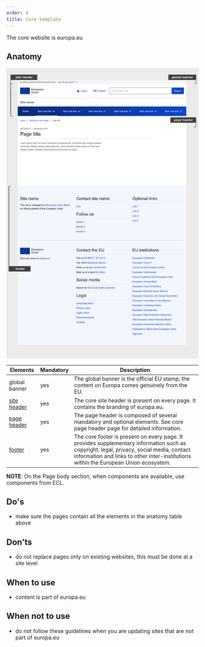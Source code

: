 ```yaml
---
order: 4
title: Core template
---
```

The core website is europa.eu

## Anatomy

>

![](/cms-images/eu_core_1140.png)

| Elements                                            | Mandatory | Description                                                                                                                                                                                                                     |
| --------------------------------------------------- | --------- | ------------------------------------------------------------------------------------------------------------------------------------------------------------------------------------------------------------------------------- |
| global banner                                       | yes       | The global banner is the official EU stamp; the content on Europa comes genuinely from the EU.                                                                                                                                  |
| [site header](/eu/core-template/site-header/usage/) | yes       | The core site header is present on every page. It contains the branding of europa.eu.                                                                                                                                           |
| [page header](/eu/core-template/page-header/usage/) | yes       | The page header is composed of several mandatory and optional elements. See core page header page for detailed information.                                                                                                     |
| [footer](/eu/core-template/footer/usage/)           | yes       | The core footer is present on every page. It provides supplementary information such as copyright, legal, privacy, social media, contact information and links to other inter-institutions within the European Union ecosystem. |

**NOTE**: On the Page body section, when components are available, use components from ECL.

## Do's

- make sure the pages contain all the elements in the anatomy table above

## Don'ts

- do not replace pages only on existing websites, this must be done at a site level

## When to use

- content is part of europa.eu

## When not to use

- do not follow these guidelines when you are updating sites that are not part of europa.eu
